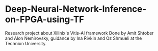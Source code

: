 # Deep-Neural-Network-Inference-on-FPGA-using-TF
Research project about Xilinix's Vitis-AI framework
Done by Amit Shtober and Alon Nemirovsky, guidance by Ina Rivkin and Oz Shmueli at the Technion University. 
